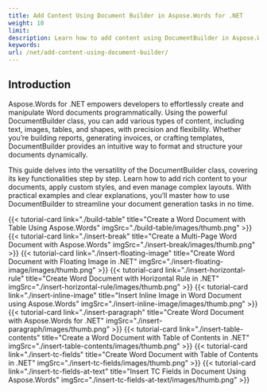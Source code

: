 ```yaml
---
title: Add Content Using Document Builder in Aspose.Words for .NET 
weight: 10
limit:
description: Learn how to add content using DocumentBuilder in Aspose.Words for .NET. Add text, images, tables, and shapes to Word documents seamlessly with step-by-step guidance.
keywords:
url: /net/add-content-using-document-builder/
---
```

## Introduction
 
Aspose.Words for .NET empowers developers to effortlessly create and manipulate Word documents programmatically. Using the powerful DocumentBuilder class, you can add various types of content, including text, images, tables, and shapes, with precision and flexibility. Whether you’re building reports, generating invoices, or crafting templates, DocumentBuilder provides an intuitive way to format and structure your documents dynamically.  

This guide delves into the versatility of the DocumentBuilder class, covering its key functionalities step by step. Learn how to add rich content to your documents, apply custom styles, and even manage complex layouts. With practical examples and clear explanations, you’ll master how to use DocumentBuilder to streamline your document generation tasks in no time.

{{< tutorial-card link="./build-table" title="Create a Word Document with Table Using Aspose.Words" imgSrc="./build-table/images/thumb.png" >}}
{{< tutorial-card link="./insert-break" title="Create a Multi-Page Word Document with Aspose.Words" imgSrc="./insert-break/images/thumb.png" >}}
{{< tutorial-card link="./insert-floating-image" title="Create Word Document with Floating Image in .NET" imgSrc="./insert-floating-image/images/thumb.png" >}}
{{< tutorial-card link="./insert-horizontal-rule" title="Create Word Document with Horizontal Rule in .NET" imgSrc="./insert-horizontal-rule/images/thumb.png" >}}
{{< tutorial-card link="./insert-inline-image" title="Insert Inline Image in Word Document using Aspose.Words" imgSrc="./insert-inline-image/images/thumb.png" >}}
{{< tutorial-card link="./insert-paragraph" title="Create Word Document with Aspose.Words for .NET" imgSrc="./insert-paragraph/images/thumb.png" >}}
{{< tutorial-card link="./insert-table-contents" title="Create a Word Document with Table of Contents in .NET" imgSrc="./insert-table-contents/images/thumb.png" >}}
{{< tutorial-card link="./insert-tc-fields" title="Create Word Document with Table of Contents in .NET" imgSrc="./insert-tc-fields/images/thumb.png" >}}
{{< tutorial-card link="./insert-tc-fields-at-text" title="Insert TC Fields in Document Using Aspose.Words" imgSrc="./insert-tc-fields-at-text/images/thumb.png" >}}
